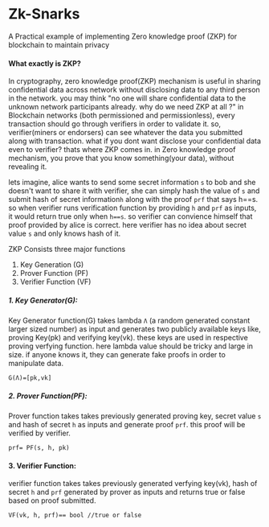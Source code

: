# Zk-Snarks
A Practical example of  implementing Zero knowledge proof (ZKP) for blockchain to maintain privacy

#### What exactly is ZKP?

In cryptography, zero knowledge proof(ZKP) mechanism is useful in sharing confidential data across network without disclosing data to any third person in the network. you may think "no one will share confidential data to the unknown network participants already. why do we need ZKP at all ?" in Blockchain networks (both permissioned and permissionless), every transaction should go through verifiers in order to validate it. so, verifier(miners or endorsers) can see whatever the data you submitted along with transaction. what if you dont want disclose your confidential data even to verifier? thats where ZKP comes in. in Zero knowledge proof mechanism, you prove that you know something(your data), without revealing it.

lets imagine, alice wants to send some secret information ```s``` to bob and she doesn't want to share it with verifier, she can simply hash the value of ```s``` and submit hash of secret information```h``` along with the proof ```prf``` that says h==s. so when verifier runs verification function by providing ```h``` and ```prf``` as inputs, it would return true only when ```h==s```. so verifier can convience himself that proof provided by alice is correct. here verifier has no idea about secret value ```s``` and only knows hash of it.

ZKP Consists three major functions

1. Key Generation (G)
2. Prover Function (PF)
3. Verifier Function (VF)

##### 1. Key Generator(G):

 Key Generator function(G) takes lambda ```Λ``` (a random generated constant larger sized number) as input and generates two publicly available keys like, proving Key(pk) and verifying key(vk). these keys are used in respective proving verfying function. here lambda value should be tricky and large in size. if anyone knows it, they can generate fake proofs in order to manipulate data.

```
G(Λ)=[pk,vk]
```

##### 2. Prover Function(PF):
Prover function takes takes previously generated proving key, secret value ```s``` and hash of secret ```h``` as inputs and generate proof ```prf```. this proof will be verified by verifier.

```
prf= PF(s, h, pk)
```


#### 3. Verifier Function:
verifier function takes takes previously generated verfying key(vk), hash of secret ```h``` and ```prf``` generated by prover as inputs and returns true or false based on proof submitted.

```
VF(vk, h, prf)== bool //true or false

```
